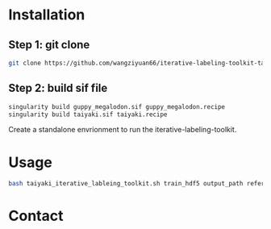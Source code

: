 # Installation

## Step 1: git clone

```bash
git clone https://github.com/wangziyuan66/iterative-labeling-toolkit-taiyaki
```

## Step 2: build sif file

```bash
singularity build guppy_megalodon.sif guppy_megalodon.recipe
singularity build taiyaki.sif taiyaki.recipe
```

Create a standalone envrionment to run the iterative-labeling-toolkit.

# Usage

```bash
bash taiyaki_iterative_lableing_toolkit.sh train_hdf5 output_path reference guppy_config guppy_model taiyaki_model raw_fast5 niters
```

# Contact
